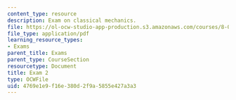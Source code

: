 ```yaml
---
content_type: resource
description: Exam on classical mechanics.
file: https://ol-ocw-studio-app-production.s3.amazonaws.com/courses/8-012-physics-i-classical-mechanics-fall-2008/4769e1e9f16e380d2f9a5855e427a3a3_exam2.pdf
file_type: application/pdf
learning_resource_types:
- Exams
parent_title: Exams
parent_type: CourseSection
resourcetype: Document
title: Exam 2
type: OCWFile
uid: 4769e1e9-f16e-380d-2f9a-5855e427a3a3
---
```

